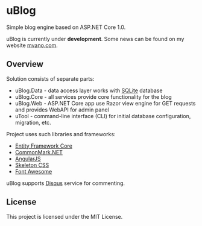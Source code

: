 # uBlog
Simple blog engine based on ASP.NET Core 1.0.

uBlog is currently under **development**. Some news can be found on my website [mvano.com](http://mvano.com).

## Overview

Solution consists of separate parts:

- uBlog.Data - data access layer works with [SQLite](https://www.sqlite.org/) database
- uBlog.Core - all services provide core functionality for the blog
- uBlog.Web - ASP.NET Core app use Razor view engine for GET requests and provides WebAPI for admin panel
- uTool - command-line interface (CLI) for initial database configuration, migration, etc.

Project uses such libraries and frameworks:

- [Entity Framework Core](https://ef.readthedocs.io)
- [CommonMark.NET](https://github.com/Knagis/CommonMark.NET)
- [AngularJS](https://angularjs.org)
- [Skeleton CSS](http://getskeleton.com)
- [Font Awesome](http://fontawesome.io)

uBlog supports [Disqus](https://disqus.com/) service for commenting.

## License
This project is licensed under the MIT License.